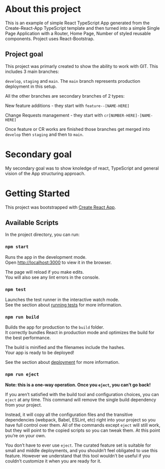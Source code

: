 # About this project

This is an example of simple React TypeScript App generated from the Create-React-App TypeScript template and then turned into a simple Single Page Application with a Router, Home Page, Number of styled reusable components. Project uses React-Bootstrap.

## Project goal

This project was primarly created to show the ability to work with GIT.  This includes 3 main branches:

```develop```, ```staging``` and ```main```. The ```main``` branch represents production deployment in this setup.

All the other branches are secondary branches of 2 types:

New feature additions - they start with ```feature--[NAME-HERE]```

Change Requests management - they start with ```cr[NUMBER-HERE]-[NAME-HERE]```

Once feature or CR works are finished those branches get merged into ```develop``` then ```staging``` and then to ```main```. 

# Secondary goal

My secondary goal was to show knoledge of react, TypeScript and general vision of the App structuring approach.

# Getting Started

This project was bootstrapped with [Create React App](https://github.com/facebook/create-react-app).

## Available Scripts

In the project directory, you can run:

### `npm start`

Runs the app in the development mode.\
Open [http://localhost:3000](http://localhost:3000) to view it in the browser.

The page will reload if you make edits.\
You will also see any lint errors in the console.

### `npm test`

Launches the test runner in the interactive watch mode.\
See the section about [running tests](https://facebook.github.io/create-react-app/docs/running-tests) for more information.

### `npm run build`

Builds the app for production to the `build` folder.\
It correctly bundles React in production mode and optimizes the build for the best performance.

The build is minified and the filenames include the hashes.\
Your app is ready to be deployed!

See the section about [deployment](https://facebook.github.io/create-react-app/docs/deployment) for more information.

### `npm run eject`

**Note: this is a one-way operation. Once you `eject`, you can’t go back!**

If you aren’t satisfied with the build tool and configuration choices, you can `eject` at any time. This command will remove the single build dependency from your project.

Instead, it will copy all the configuration files and the transitive dependencies (webpack, Babel, ESLint, etc) right into your project so you have full control over them. All of the commands except `eject` will still work, but they will point to the copied scripts so you can tweak them. At this point you’re on your own.

You don’t have to ever use `eject`. The curated feature set is suitable for small and middle deployments, and you shouldn’t feel obligated to use this feature. However we understand that this tool wouldn’t be useful if you couldn’t customize it when you are ready for it.

